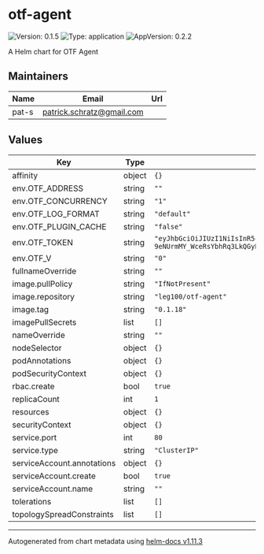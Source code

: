 # otf-agent

![Version: 0.1.5](https://img.shields.io/badge/Version-0.1.5-informational?style=flat-square) ![Type: application](https://img.shields.io/badge/Type-application-informational?style=flat-square) ![AppVersion: 0.2.2](https://img.shields.io/badge/AppVersion-0.2.2-informational?style=flat-square)

A Helm chart for OTF Agent

## Maintainers

| Name | Email | Url |
| ---- | ------ | --- |
| pat-s | <patrick.schratz@gmail.com> |  |

## Values

| Key | Type | Default | Description |
|-----|------|---------|-------------|
| affinity | object | `{}` |  |
| env.OTF_ADDRESS | string | `""` |  |
| env.OTF_CONCURRENCY | string | `"1"` |  |
| env.OTF_LOG_FORMAT | string | `"default"` |  |
| env.OTF_PLUGIN_CACHE | string | `"false"` |  |
| env.OTF_TOKEN | string | `"eyJhbGciOiJIUzI1NiIsInR5cCI6IkpXVCJ9.eyJpYXQiOjE2OTgxNDkxMTAsImtpbmQiOiJhZ2VudF90b2tlbiIsIm9yZ2FuaXphdGlvbiI6ImN5bmtyYSIsInN1YiI6ImF0LUdiYVBldFVZNDZVQjB3dzgifQ.-4nZYNm0x1F6Q-9eNUrmMY_WceRsYbhRq3LkQGyRzJw"` |  |
| env.OTF_V | string | `"0"` |  |
| fullnameOverride | string | `""` |  |
| image.pullPolicy | string | `"IfNotPresent"` |  |
| image.repository | string | `"leg100/otf-agent"` |  |
| image.tag | string | `"0.1.18"` |  |
| imagePullSecrets | list | `[]` |  |
| nameOverride | string | `""` |  |
| nodeSelector | object | `{}` |  |
| podAnnotations | object | `{}` |  |
| podSecurityContext | object | `{}` |  |
| rbac.create | bool | `true` |  |
| replicaCount | int | `1` |  |
| resources | object | `{}` |  |
| securityContext | object | `{}` |  |
| service.port | int | `80` |  |
| service.type | string | `"ClusterIP"` |  |
| serviceAccount.annotations | object | `{}` |  |
| serviceAccount.create | bool | `true` |  |
| serviceAccount.name | string | `""` |  |
| tolerations | list | `[]` |  |
| topologySpreadConstraints | list | `[]` |  |

----------------------------------------------
Autogenerated from chart metadata using [helm-docs v1.11.3](https://github.com/norwoodj/helm-docs/releases/v1.11.3)
